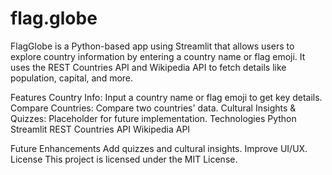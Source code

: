 # flag.globe
FlagGlobe is a Python-based app using Streamlit that allows users to explore country information by entering a country name or flag emoji. It uses the REST Countries API and Wikipedia API to fetch details like population, capital, and more.

Features
Country Info: Input a country name or flag emoji to get key details.
Compare Countries: Compare two countries' data.
Cultural Insights & Quizzes: Placeholder for future implementation.
Technologies
Python
Streamlit
REST Countries API
Wikipedia API

Future Enhancements
Add quizzes and cultural insights.
Improve UI/UX.
License
This project is licensed under the MIT License.
